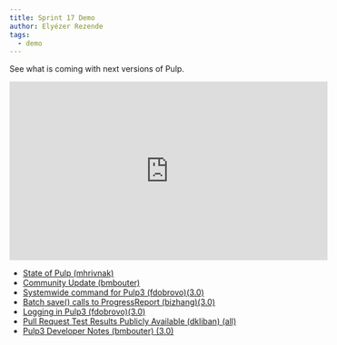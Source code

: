 ```yaml
---
title: Sprint 17 Demo
author: Elyézer Rezende
tags:
  - demo
---
```


See what is coming with next versions of Pulp.

<iframe width="560" height="315" src="https://www.youtube.com/embed/Cf57BhofpSA" frameborder="0" allowfullscreen></iframe>

* [State of Pulp (mhrivnak)](https://www.youtube.com/watch?v=Cf57BhofpSA&t=1m00s)
* [Community Update (bmbouter)](https://www.youtube.com/watch?v=Cf57BhofpSA&t=4m35s)
* [Systemwide command for Pulp3 (fdobrovo)(3.0)](https://www.youtube.com/watch?v=Cf57BhofpSA&t=7m05s)
* [Batch save() calls to ProgressReport (bizhang)(3.0)](https://www.youtube.com/watch?v=Cf57BhofpSA&t=8m57s)
* [Logging in Pulp3 (fdobrovo)(3.0)](https://www.youtube.com/watch?v=Cf57BhofpSA&t=11m17s)
* [Pull Request Test Results Publicly Available (dkliban) (all)](https://www.youtube.com/watch?v=Cf57BhofpSA&t=13m58s)
* [Pulp3 Developer Notes (bmbouter) (3.0)](https://www.youtube.com/watch?v=Cf57BhofpSA&t=16m30s)
